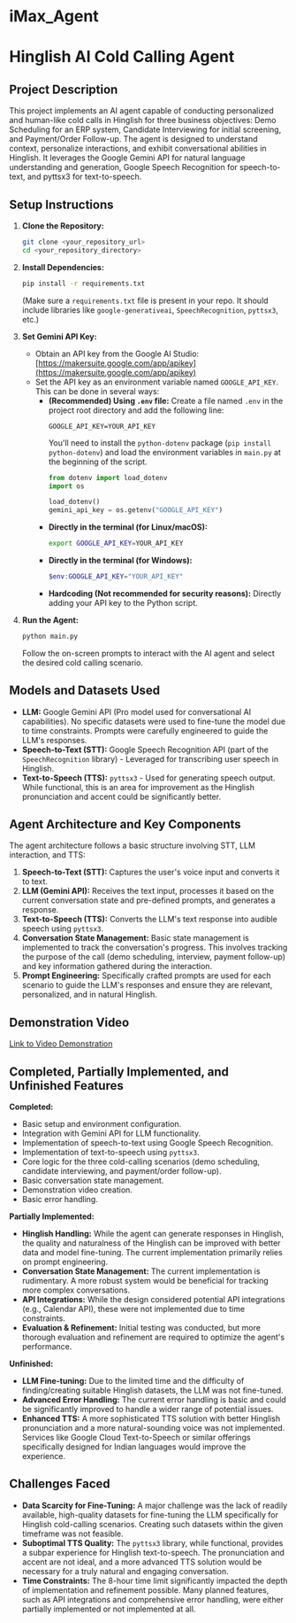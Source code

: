 # iMax_Agent
# Hinglish AI Cold Calling Agent

## Project Description

This project implements an AI agent capable of conducting personalized and human-like cold calls in Hinglish for three business objectives: Demo Scheduling for an ERP system, Candidate Interviewing for initial screening, and Payment/Order Follow-up. The agent is designed to understand context, personalize interactions, and exhibit conversational abilities in Hinglish.  It leverages the Google Gemini API for natural language understanding and generation, Google Speech Recognition for speech-to-text, and pyttsx3 for text-to-speech.

## Setup Instructions

1.  **Clone the Repository:**
    ```bash
    git clone <your_repository_url>
    cd <your_repository_directory>
    ```

2.  **Install Dependencies:**
    ```bash
    pip install -r requirements.txt
    ```
    (Make sure a `requirements.txt` file is present in your repo.  It should include libraries like `google-generativeai`, `SpeechRecognition`, `pyttsx3`, etc.)

3.  **Set Gemini API Key:**
    *   Obtain an API key from the Google AI Studio: [https://makersuite.google.com/app/apikey](https://makersuite.google.com/app/apikey)
    *   Set the API key as an environment variable named `GOOGLE_API_KEY`. This can be done in several ways:
        *   **(Recommended) Using `.env` file:** Create a file named `.env` in the project root directory and add the following line:
            ```
            GOOGLE_API_KEY=YOUR_API_KEY
            ```
            You'll need to install the `python-dotenv` package (`pip install python-dotenv`) and load the environment variables in `main.py` at the beginning of the script.
            ```python
            from dotenv import load_dotenv
            import os

            load_dotenv()
            gemini_api_key = os.getenv("GOOGLE_API_KEY")
            ```
        *   **Directly in the terminal (for Linux/macOS):**
            ```bash
            export GOOGLE_API_KEY=YOUR_API_KEY
            ```
        *   **Directly in the terminal (for Windows):**
            ```powershell
            $env:GOOGLE_API_KEY="YOUR_API_KEY"
            ```
        *   **Hardcoding (Not recommended for security reasons):** Directly adding your API key to the Python script.

4.  **Run the Agent:**
    ```bash
    python main.py
    ```
    Follow the on-screen prompts to interact with the AI agent and select the desired cold calling scenario.

## Models and Datasets Used

*   **LLM:** Google Gemini API (Pro model used for conversational AI capabilities). No specific datasets were used to fine-tune the model due to time constraints. Prompts were carefully engineered to guide the LLM's responses.
*   **Speech-to-Text (STT):** Google Speech Recognition API (part of the `SpeechRecognition` library) - Leveraged for transcribing user speech in Hinglish.
*   **Text-to-Speech (TTS):** `pyttsx3` - Used for generating speech output.  While functional, this is an area for improvement as the Hinglish pronunciation and accent could be significantly better.

## Agent Architecture and Key Components

The agent architecture follows a basic structure involving STT, LLM interaction, and TTS:

1.  **Speech-to-Text (STT):** Captures the user's voice input and converts it to text.
2.  **LLM (Gemini API):** Receives the text input, processes it based on the current conversation state and pre-defined prompts, and generates a response.
3.  **Text-to-Speech (TTS):** Converts the LLM's text response into audible speech using `pyttsx3`.
4.  **Conversation State Management:**  Basic state management is implemented to track the conversation's progress.  This involves tracking the purpose of the call (demo scheduling, interview, payment follow-up) and key information gathered during the interaction.
5.  **Prompt Engineering:**  Specifically crafted prompts are used for each scenario to guide the LLM's responses and ensure they are relevant, personalized, and in natural Hinglish.

## Demonstration Video

[Link to Video Demonstration](https://drive.google.com/file/d/1VZoPNuzHhFBjP3yWY04UyhwWypeLci9K/view?usp=drive_link)

## Completed, Partially Implemented, and Unfinished Features

**Completed:**

*   Basic setup and environment configuration.
*   Integration with Gemini API for LLM functionality.
*   Implementation of speech-to-text using Google Speech Recognition.
*   Implementation of text-to-speech using `pyttsx3`.
*   Core logic for the three cold-calling scenarios (demo scheduling, candidate interviewing, and payment/order follow-up).
*   Basic conversation state management.
*   Demonstration video creation.
*   Basic error handling.

**Partially Implemented:**

*   **Hinglish Handling:** While the agent can generate responses in Hinglish, the quality and naturalness of the Hinglish can be improved with better data and model fine-tuning. The current implementation primarily relies on prompt engineering.
*   **Conversation State Management:** The current implementation is rudimentary. A more robust system would be beneficial for tracking more complex conversations.
*   **API Integrations:** While the design considered potential API integrations (e.g., Calendar API), these were not implemented due to time constraints.
*   **Evaluation & Refinement:**  Initial testing was conducted, but more thorough evaluation and refinement are required to optimize the agent's performance.

**Unfinished:**

*   **LLM Fine-tuning:**  Due to the limited time and the difficulty of finding/creating suitable Hinglish datasets, the LLM was not fine-tuned.
*   **Advanced Error Handling:** The current error handling is basic and could be significantly improved to handle a wider range of potential issues.
*   **Enhanced TTS:**  A more sophisticated TTS solution with better Hinglish pronunciation and a more natural-sounding voice was not implemented. Services like Google Cloud Text-to-Speech or similar offerings specifically designed for Indian languages would improve the experience.

## Challenges Faced

*   **Data Scarcity for Fine-Tuning:**  A major challenge was the lack of readily available, high-quality datasets for fine-tuning the LLM specifically for Hinglish cold-calling scenarios. Creating such datasets within the given timeframe was not feasible.
*   **Suboptimal TTS Quality:** The `pyttsx3` library, while functional, provides a subpar experience for Hinglish text-to-speech. The pronunciation and accent are not ideal, and a more advanced TTS solution would be necessary for a truly natural and engaging conversation.
*   **Time Constraints:**  The 8-hour time limit significantly impacted the depth of implementation and refinement possible. Many planned features, such as API integrations and comprehensive error handling, were either partially implemented or not implemented at all.
